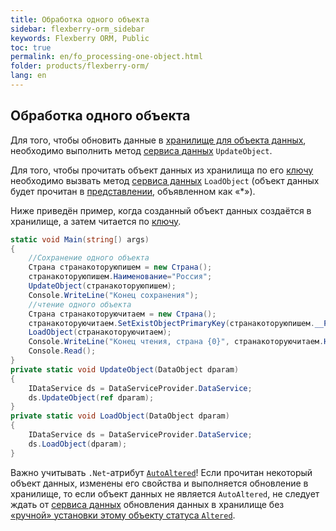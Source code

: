 ```yaml
---
title: Обработка одного объекта
sidebar: flexberry-orm_sidebar
keywords: Flexberry ORM, Public
toc: true
permalink: en/fo_processing-one-object.html
folder: products/flexberry-orm/
lang: en
---
```


## Обработка одного объекта

Для того, чтобы обновить данные в [хранилище для объекта данных](fo_data-objects-and-database-structures.html), необходимо выполнить метод [сервиса данных](fo_data-service.html) `UpdateObject`.

Для того, чтобы прочитать объект данных из хранилища по его [ключу](fo_primary-keys-objects.html) необходимо вызвать метод [сервиса данных](fo_data-service.html) `LoadObject` (объект данных будет прочитан в [представлении](fd_view-definition.html), объявленном как «*»).

Ниже приведён пример, когда созданный объект данных создаётся в хранилище, а затем читается по [ключу](fo_primary-keys-objects.html).

```csharp
static void Main(string[) args)
{
	//Сохранение одного объекта
	Страна странакоторуюпишем = new Страна();
	странакоторуюпишем.Наименование="Россия";
	UpdateObject(странакоторуюпишем);
	Console.WriteLine("Конец сохранения");			
	//чтение одного объекта
	Страна странакоторуючитаем = new Страна();
	странакоторуючитаем.SetExistObjectPrimaryKey(странакоторуюпишем.__PrimaryKey);
	LoadObject(странакоторуючитаем);
	Console.WriteLine("Конец чтения, страна {0}", странакоторуючитаем.Наименование);			
	Console.Read();
}
private static void UpdateObject(DataObject dparam)
{
	IDataService ds = DataServiceProvider.DataService;			
	ds.UpdateObject(ref dparam);
}
private static void LoadObject(DataObject dparam)
{
	IDataService ds = DataServiceProvider.DataService;			
	ds.LoadObject(dparam);
}
```

Важно учитывать `.Net`-атрибут [`AutoAltered`](fo_object-status-and-loading-state.html)! Если прочитан некоторый объект данных, изменены его свойства и выполняется обновление в хранилище, то если объект данных не является `AutoAltered`, не следует ждать от [сервиса данных](fo_data-service.html) обновления данных в хранилище без [«ручной» установки этому объекту статуса `Altered`](fo_object-status-and-loading-state.html).

